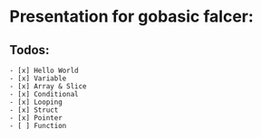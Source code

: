 # Presentation for gobasic falcer:

## Todos:

	- [x] Hello World
	- [x] Variable
	- [x] Array & Slice
	- [x] Conditional
	- [x] Looping
	- [x] Struct
	- [x] Pointer
	- [ ] Function